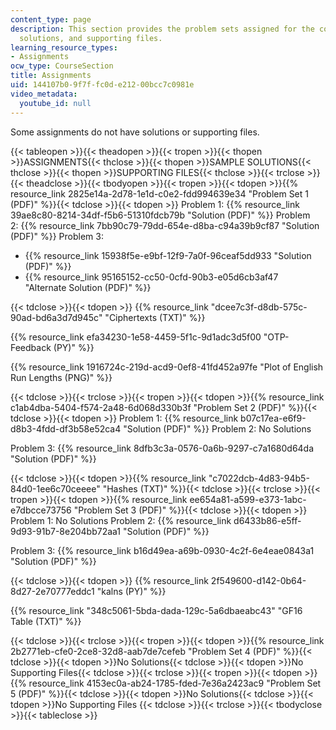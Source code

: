 ```yaml
---
content_type: page
description: This section provides the problem sets assigned for the course, sample
  solutions, and supporting files.
learning_resource_types:
- Assignments
ocw_type: CourseSection
title: Assignments
uid: 144107b0-9f7f-fc0d-e212-00bcc7c0981e
video_metadata:
  youtube_id: null
---
```

Some assignments do not have solutions or supporting files.

{{< tableopen >}}{{< theadopen >}}{{< tropen >}}{{< thopen >}}ASSIGNMENTS{{< thclose >}}{{< thopen >}}SAMPLE SOLUTIONS{{< thclose >}}{{< thopen >}}SUPPORTING FILES{{< thclose >}}{{< trclose >}}{{< theadclose >}}{{< tbodyopen >}}{{< tropen >}}{{< tdopen >}}{{% resource_link 2825e14a-2d78-1e1d-c0e2-fdd994639e34 "Problem Set 1 (PDF)" %}}{{< tdclose >}}{{< tdopen >}}
Problem 1: {{% resource_link 39ae8c80-8214-34df-f5b6-51310fdcb79b "Solution (PDF)" %}}
Problem 2: {{% resource_link 7bb90c79-79dd-654e-d8ba-c94a39b9cf87 "Solution (PDF)" %}}
Problem 3:
- {{% resource_link 15938f5e-e9bf-12f9-7a0f-96ceaf5dd933 "Solution (PDF)" %}}
- {{% resource_link 95165152-cc50-0cfd-90b3-e05d6cb3af47 "Alternate Solution (PDF)" %}}

{{< tdclose >}}{{< tdopen >}}
{{% resource_link "dcee7c3f-d8db-575c-90ad-bd6a3d7d945c" "Ciphertexts (TXT)" %}}

{{% resource_link efa34230-1e58-4459-5f1c-9d1adc3d5f00 "OTP-Feedback (PY)" %}}

{{% resource_link 1916724c-219d-acd9-0ef8-41fd452a97fe "Plot of English Run Lengths (PNG)" %}}

{{< tdclose >}}{{< trclose >}}{{< tropen >}}{{< tdopen >}}{{% resource_link c1ab4dba-5404-f574-2a48-6d068d330b3f "Problem Set 2 (PDF)" %}}{{< tdclose >}}{{< tdopen >}}
Problem 1: {{% resource_link b07c17ea-e6f9-d8b3-4fdd-df3b58e52ca4 "Solution (PDF)" %}}
Problem 2: No Solutions

Problem 3: {{% resource_link 8dfb3c3a-0576-0a6b-9297-c7a1680d64da "Solution (PDF)" %}}

{{< tdclose >}}{{< tdopen >}}{{% resource_link "c7022dcb-4d83-94b5-84d0-1ee6c70ceeee" "Hashes (TXT)" %}}{{< tdclose >}}{{< trclose >}}{{< tropen >}}{{< tdopen >}}{{% resource_link ee654a81-a599-e373-1abc-e7dbcce73756 "Problem Set 3 (PDF)" %}}{{< tdclose >}}{{< tdopen >}}
Problem 1: No Solutions
Problem 2: {{% resource_link d6433b86-e5ff-9d93-91b7-8e204bb72aa1 "Solution (PDF)" %}}

Problem 3: {{% resource_link b16d49ea-a69b-0930-4c2f-6e4eae0843a1 "Solution (PDF)" %}}

{{< tdclose >}}{{< tdopen >}}
{{% resource_link 2f549600-d142-0b64-8d27-2e70777eddc1 "kalns (PY)" %}}

{{% resource_link "348c5061-5bda-dada-129c-5a6dbaeabc43" "GF16 Table (TXT)" %}}

{{< tdclose >}}{{< trclose >}}{{< tropen >}}{{< tdopen >}}{{% resource_link 2b2771eb-cfe0-2ce8-32d8-aab7de7cefeb "Problem Set 4 (PDF)" %}}{{< tdclose >}}{{< tdopen >}}No Solutions{{< tdclose >}}{{< tdopen >}}No Supporting Files{{< tdclose >}}{{< trclose >}}{{< tropen >}}{{< tdopen >}}{{% resource_link 4153ec0a-ab24-1785-fded-7e36a2423ac9 "Problem Set 5 (PDF)" %}}{{< tdclose >}}{{< tdopen >}}No Solutions{{< tdclose >}}{{< tdopen >}}No Supporting Files {{< tdclose >}}{{< trclose >}}{{< tbodyclose >}}{{< tableclose >}}